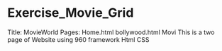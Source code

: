 # Exercise_Movie_Grid
Title: MovieWorld
Pages:
Home.html
bollywood.html
Movi
This is a two page of Website using 
960 framework
Html
CSS
